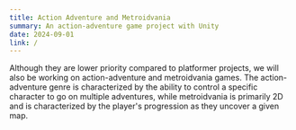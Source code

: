 ```yaml
---
title: Action Adventure and Metroidvania
summary: An action-adventure game project with Unity
date: 2024-09-01
link: /
---
```

Although they are lower priority compared to platformer projects, we will also be working on action-adventure and metroidvania games. The action-adventure genre is characterized by the ability to control a specific character to go on multiple adventures, while metroidvania is primarily 2D and is characterized by the player's progression as they uncover a given map.